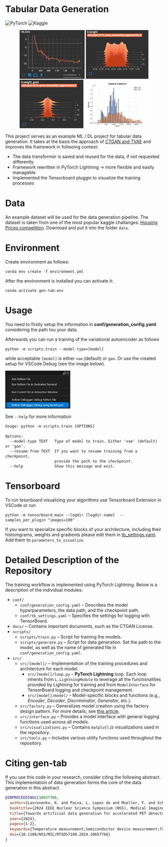 # Tabular Data Generation
![PyTorch](https://img.shields.io/badge/PyTorch-%23EE4C2C.svg?style=for-the-badge&logo=PyTorch&logoColor=white)
![Kaggle](https://img.shields.io/badge/Kaggle-035a7d?style=for-the-badge&logo=kaggle&logoColor=white)
<!-- Images in a row -->
<p align="center">
  <img src="imgs/val_loss.png" alt="Image1" width="208" />
  <img src="imgs/weights.png" alt="Image2" width="200" />
  <img src="imgs/grads.png" alt="Image3" width="204" />
  <img src="imgs/feature_generation_evolution.gif" alt="Image4" width="204" />
</p>

This project serves as an example ML / DL project for tabular data generation. It takes at the basis the approach of
[CTGAN and TVAE](https://github.com/sdv-dev/CTGAN) and improves the framework in follwoing context:

- The data transformer is saved and reused for the data, if not requested differently
- Framework rewritten in PyTorch Lightning -> more flexible and easily manageble
- Implemented the Tensorboard pluggin to visualize the training processes

# Data

An example dataset will be used for the data generation pipeline. The dataset is taken from one of the most popular kaggle challanges: [Housing Prices competition](https://www.kaggle.com/competitions/home-data-for-ml-course/data). Download and put it into the folder `data`.

# Environment

Create environment as follows:

```
conda env create -f environment.yml
```

After the environment is installed you can activate it:

```
conda activate gen-tab-env
```
# Usage

You need to firstly setup the information in **conf/generation_config.yaml** considering the path tou your data.

Afterwards you can run a training of the variational autoencoder as follows

```
python -m scripts.train --model-type=[model]
```

while acceptable `[model]` is either `vae` (default) or `gan`. Or use the created setup for VSCode Debug (see the image below).
<p align="left">
  <img src="imgs/run_with_launch_json.png" alt="Image1" width="208" />
</p>

See `--help` for more information

```
Usage: python -m scripts.train [OPTIONS]

Options:
  --model-type TEXT   Type of model to train. Either 'vae' (default) or 'gan'.
  --resume-from TEXT  If you want to resume training from a checkpoint,
                      provide the path to the checkpoint.
  --help              Show this message and exit.
```

# Tensorboard


To run tesorboard visualizing your algorithms use Tensorboard Extension in VSCode or run 

```
python -m tensorboard.main --logdir [logdir name]  --samples_per_plugin "images=100"
```


If you want to specialize specific blocks of your architecture, including their histomgrams, weights and gradients please edit them in [tb_settings.yaml](https://github.com/mackostya/gen-tab/blob/main/conf/tb_settings.yaml). Add them to `parameters_to_visualize`.


# Detailed Description of the Repository

The training workflow is implemented using PyTorch Lightning. Below is a description of the individual modules:

- `conf/`
  - `conf/generation_config.yaml` – Describes the model hyperparameters, the data path, and the checkpoint path.
  - `conf/tb_settings.yaml` – Specifies the settings for logging with TensorBoard.
- `docs/` – Contains important documents, such as the CTGAN License.
- `scripts/`
  - `scripts/train.py` – Script for training the models.
  - `scripts/generate.py` – Script for data generation. Set the path to the model, as well as the name of generated file in `conf/generation_config.yaml`.
- `src/`
  - `src/[model]/` – Implementation of the training procedures and architecture for each model.
    - `src/[model]/loop.py` – **PyTorch Lightning** loop. Each loop inherits from `L.LightningModule` to leverage all the functionalities provided by Lightning for training and from `ModelInterface` for TensorBoard logging and checkpoint management.
    - `src/[model]/model/` – Model-specific blocks and functions (e.g., *Encoder*, *Decoder*, *Discriminator*, *Generator*, etc.).
  - `src/factory.py` – Generalizes model creation using the factory design pattern. For more details, see [this article](https://www.geeksforgeeks.org/factory-method-python-design-patterns/).
  - `src/interface.py` – Provides a model interface with general logging functions used across all models.
  - `src/visualizations.py` – Contains `matplotlib` visualizations used in the repository.
  - `src/tools.py` – Includes various utility functions used throughout the repository.

# Citing **gen-tab**

If you use this code in your research, consider citing the following abstract. This implementation of data generation forms the core of the data generation in this abstract.

```bibtex
@INPROCEEDINGS{10657766,
  author={Lavronenko, K. and Paiva, L. Lopes de and Mueller, F. and Schulz, V. and Naunheim, S.},
  booktitle={2024 IEEE Nuclear Science Symposium (NSS), Medical Imaging Conference (MIC) and Room Temperature Semiconductor Detector Conference (RTSD)}, 
  title={Towards artificial data generation for accelerated PET detector ML-based timing calibration using GANs}, 
  year={2024},
  pages={1-2},
  keywords={Temperature measurement;Semiconductor device measurement;Temperature distribution;Correlation;Semiconductor detectors;Supervised learning;Position measurement},
  doi={10.1109/NSS/MIC/RTSD57108.2024.10657766}
}
